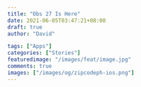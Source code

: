 ```yaml
---
title: "Obs 27 Is Here"
date: 2021-06-05T03:47:21+08:00
draft: true
author: "David"

tags: ["Apps"]
categories: ["Stories"]
featuredimage: "/images/feat/image.jpg"
comments: true
images: ["/images/og/zipcodeph-ios.png"]
---
```

